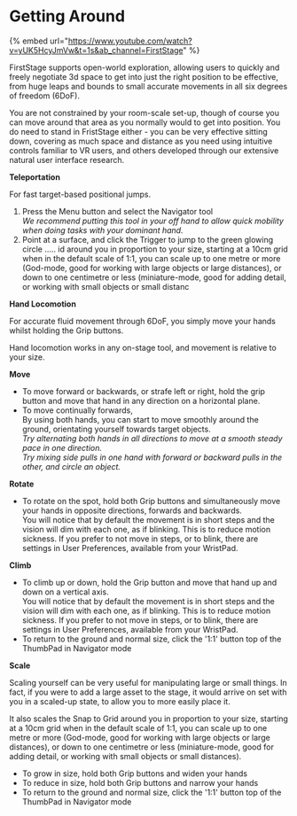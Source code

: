 # Getting Around

{% embed url="https://www.youtube.com/watch?v=yUK5HcyJmVw&t=1s&ab_channel=FirstStage" %}

FirstStage supports open-world exploration, allowing users to quickly and freely negotiate 3d space to get into just the right position to be effective, from huge leaps and bounds to small accurate movements in all six degrees of freedom (6DoF).

You are not constrained by your room-scale set-up, though of course you can move around that area as you normally would to get into position. You do need to stand in FristStage either - you can be very effective sitting down, covering as much space and distance as you need using intuitive controls familiar to VR users, and others developed through our extensive natural user interface research.

**Teleportation**

For fast target-based positional jumps.

1. Press the Menu button and select the Navigator tool\
   _We recommend putting this tool in your off hand to allow quick mobility when doing tasks with your dominant hand._
2. Point at a surface, and click the Trigger to jump to the green glowing circle ..... id around you in proportion to your size, starting at a 10cm grid when in the default scale of 1:1, you can scale up to one metre or more (God-mode, good for working with large objects or large distances), or down to one centimetre or less (miniature-mode, good for adding detail, or working with small objects or small distanc

**Hand Locomotion**

For accurate fluid movement through 6DoF, you simply move your hands whilst holding the Grip buttons.

Hand locomotion works in any on-stage tool, and movement is relative to your size.

**Move**

* To move forward or backwards, or strafe left or right, hold the grip button and move that hand in any direction on a horizontal plane.
* To move continually forwards, \
  By using both hands, you can start to move smoothly around the ground, orientating yourself towards target objects.\
  _Try alternating both hands in all directions to move at a smooth steady pace in one direction._\
  _Try mixing side pulls in one hand with forward or backward pulls in the other, and circle an object._

**Rotate**

* To rotate on the spot, hold both Grip buttons and simultaneously move your hands in opposite directions, forwards and backwards.\
  You will notice that by default the movement is in short steps and the vision will dim with each one, as if blinking. This is to reduce motion sickness. If you prefer to not move in steps, or to blink, there are settings in User Preferences, available from your WristPad.

**Climb**

* To climb up or down, hold the Grip button and move that hand up and down on a vertical axis.\
  You will notice that by default the movement is in short steps and the vision will dim with each one, as if blinking. This is to reduce motion sickness. If you prefer to not move in steps, or to blink, there are settings in User Preferences, available from your WristPad.
* To return to the ground and normal size, click the '1:1' button top of the ThumbPad in Navigator mode

**Scale**

Scaling yourself can be very useful for manipulating large or small things. In fact, if you were to add a large asset to the stage, it would arrive on set with you in a scaled-up state, to allow you to more easily place it.

It also scales the Snap to Grid around you in proportion to your size, starting at a 10cm grid when in the default scale of 1:1, you can scale up to one metre or more (God-mode, good for working with large objects or large distances), or down to one centimetre or less (miniature-mode, good for adding detail, or working with small objects or small distances).

* To grow in size, hold both Grip buttons and widen your hands
* To reduce in size, hold both Grip buttons and narrow your hands
* To return to the ground and normal size, click the '1:1' button top of the ThumbPad in Navigator mode
